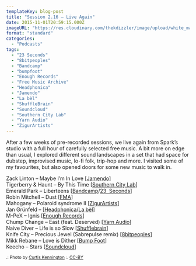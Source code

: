 ```yaml
---
templateKey: blog-post
title: "Session 2.16 – Live Again"
date: 2015-11-01T20:59:15.000Z
imageURL: "https://res.cloudinary.com/thekdizzler/image/upload/white_market/2015/11/3642074604_03ac355706_z.jpg"
format: "standard"
categories:
  - "Podcasts"
tags:
  - "23 Seconds"
  - "8bitpeoples"
  - "Bandcamp"
  - "bumpfoot"
  - "Enough Records"
  - "Free Music Archive"
  - "Headphonica"
  - "Jamendo"
  - "La bèl"
  - "ShuffleBrain"
  - "Soundcloud"
  - "Southern City Lab"
  - "Yarn Audio"
  - "ZigurArtists"
---
```

After a few weeks of pre-recorded sessions, we live again from Spark’s studio with a full hour of carefully selected free music. A bit more on edge than usual, I explored different sound landscapes in a set that had space for dubstep, improvised music, lo-fi folk, trip-hop and more. I visited some of my favourites, but also opened doors for some new music to walk in.

Zack Linton – Maybe I’m In Love \[[Jamendo](https://www.jamendo.com/track/1220628/maybe-i-m-in-love)\]  
Tigerberry & Haunt – By This Time \[[Southern City Lab](http://www.southerncitylab.net/2015/02/SCL160.html)\]  
Emerald Park – Liberteens \[[Bandcamp](https://emeraldpark.bandcamp.com/album/go-go-go)/[23  Seconds](http://www.23seconds.org/)\]  
Robin Mitchell – Dust \[[FMA](http://freemusicarchive.org/music/Robin_Mitchell/Dust_1619/)\]  
Mahogany – Polaroid syndrome II \[[ZigurArtists](https://zigurartists.bandcamp.com/album/a-house-in-iceland)\]  
Jan Grünfeld – \[[Headphonica](http://headphonica.com/jan-gruenfeld-music-for-plants/)/[La bèl](http://www.labelnetlabel.com/releases/lbn031-music-for-plants-jan-grunfeld)\]  
M-PeX – Ignis \[[Enough Records](http://enoughrecords.scene.org/release/enrmp312)\]  
Chump Change – East (feat. Deserved) \[[Yarn Audio](https://yarnaudio.bandcamp.com/album/footage-east)\]  
Naive Diver – Life is so Slow \[[Shufflebrain](http://shufflebrain.net/releases/r039)\]  
Knife City – Precious Jewel (Sabrepulse remix) \[[8bitpeoples](http://www.8bitpeoples.com/products/534586-knife-city-precious-jewel)\]  
Mikk Rebane – Love is Dither \[[Bump Foot](http://www.bumpfoot.net/foot250.html)\]  
Keecho – Stars \[[Soundcloud](https://soundcloud.com/snowy-man-2/tracks)\]

<small>.: Photo by <a href="https://www.flickr.com/photos/curtiskennington/3642074604/">Curtis Kennington</a> :. <a href="https://creativecommons.org/licenses/by/2.0/" target="_blank">CC-BY</a></small>